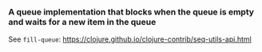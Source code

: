 ### A queue implementation that blocks when the queue is empty and waits for a new item in the queue
See `fill-queue`: https://clojure.github.io/clojure-contrib/seq-utils-api.html
